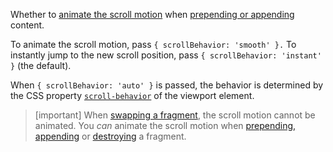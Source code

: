 Whether to [animate the scroll motion](https://unpoly.com/scroll-tuning#animating-the-scroll-motion) when [prepending or appending](https://unpoly.com/targeting-fragments#appending-or-prepending) content.

To animate the scroll motion, pass `{ scrollBehavior: 'smooth' }.`
To instantly jump to the new scroll position, pass `{ scrollBehavior: 'instant' }` (the default).

When `{ scrollBehavior: 'auto' }` is passed, the behavior is determined by the CSS property
[`scroll-behavior`](https://developer.mozilla.org/en-US/docs/Web/CSS/scroll-behavior) of the viewport element.

> [important]
> When [swapping a fragment](https://unpoly.com/targeting-fragments#swapping), the scroll motion cannot be animated.
> You *can* animate the scroll motion when [prepending, appending](https://unpoly.com/targeting-fragments#appending-or-prepending) or [destroying](https://unpoly.com/up.destroy) a fragment.